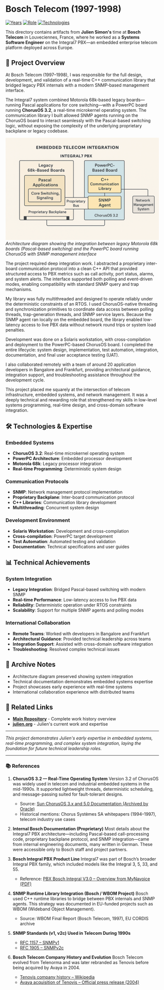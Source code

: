 # Bosch Telecom (1997-1998)

[![Years](https://img.shields.io/badge/Years-1997--1998-orange.svg)](https://github.com/juliensimon/work-history)
[![Role](https://img.shields.io/badge/Role-Systems%20Software%20Engineer-blue.svg)](https://github.com/juliensimon/work-history)
[![Technologies](https://img.shields.io/badge/Technologies-C%2B%2B%2C%20ChorusOS%2C%20SNMP%2C%20Embedded%20Systems-green.svg)](https://github.com/juliensimon/work-history)

This directory contains artifacts from **Julien Simon's** time at **Bosch Telecom** in Louveciennes, France, where he worked as a **Systems Software Engineer** on the Integral7 PBX—an embedded enterprise telecom platform deployed across Europe.

## 🏢 Project Overview

At Bosch Telecom (1997–1998), I was responsible for the full design, development, and validation of a real-time C++ communication library that bridged legacy PBX internals with a modern SNMP-based management interface.

The Integral7 system combined Motorola 68k-based legacy boards—running Pascal applications for core switching—with a PowerPC board running **ChorusOS 3.2**, a real-time microkernel operating system. The communication library I built allowed SNMP agents running on the ChorusOS board to interact seamlessly with the Pascal-based switching logic, without exposing the complexity of the underlying proprietary backplane or legacy codebase.

![Integral7 PBX Architecture](architecture.png)
*Architecture diagram showing the integration between legacy Motorola 68k boards (Pascal-based switching) and the PowerPC board running ChorusOS with SNMP management interface*

The project required deep integration work. I abstracted a proprietary inter-board communication protocol into a clean C++ API that provided structured access to PBX metrics such as call activity, port status, alarms, and system alerts. The interface supported both polling and event-driven modes, enabling compatibility with standard SNMP query and trap mechanisms.

My library was fully multithreaded and designed to operate reliably under the deterministic constraints of an RTOS. I used ChorusOS-native threading and synchronization primitives to coordinate data access between polling threads, trap-generation threads, and SNMP service layers. Because the SNMP agent ran locally on the embedded board, the library enabled low-latency access to live PBX data without network round trips or system load penalties.

Development was done on a Solaris workstation, with cross-compilation and deployment to the PowerPC-based ChorusOS board. I completed the entire lifecycle: system design, implementation, test automation, integration, documentation, and final user acceptance testing (UAT).

I also collaborated remotely with a team of around 20 application developers in Bangalore and Frankfurt, providing architectural guidance, integration support, and troubleshooting assistance throughout the development cycle.

This project placed me squarely at the intersection of telecom infrastructure, embedded systems, and network management. It was a deeply technical and rewarding role that strengthened my skills in low-level systems programming, real-time design, and cross-domain software integration.

## 🛠️ Technologies & Expertise

### Embedded Systems
- **ChorusOS 3.2**: Real-time microkernel operating system
- **PowerPC Architecture**: Embedded processor development
- **Motorola 68k**: Legacy processor integration
- **Real-time Programming**: Deterministic system design

### Communication Protocols
- **SNMP**: Network management protocol implementation
- **Proprietary Backplane**: Inter-board communication protocol
- **C++ Libraries**: Communication library development
- **Multithreading**: Concurrent system design

### Development Environment
- **Solaris Workstation**: Development and cross-compilation
- **Cross-compilation**: PowerPC target development
- **Test Automation**: Automated testing and validation
- **Documentation**: Technical specifications and user guides

## 📊 Technical Achievements

### System Integration
- **Legacy Integration**: Bridged Pascal-based switching with modern SNMP
- **Real-time Performance**: Low-latency access to live PBX data
- **Reliability**: Deterministic operation under RTOS constraints
- **Scalability**: Support for multiple SNMP agents and polling modes

### International Collaboration
- **Remote Teams**: Worked with developers in Bangalore and Frankfurt
- **Architectural Guidance**: Provided technical leadership across teams
- **Integration Support**: Assisted with cross-domain software integration
- **Troubleshooting**: Resolved complex technical issues

## 📄 Archive Notes

- Architecture diagram preserved showing system integration
- Technical documentation demonstrates embedded systems expertise
- Project showcases early experience with real-time systems
- International collaboration experience with distributed teams

## 🔗 Related Links

- **[Main Repository](../../README.md)** - Complete work history overview
- **[julien.org](https://julien.org)** - Julien's current work and expertise

---

*This project demonstrates Julien's early expertise in embedded systems, real-time programming, and complex system integration, laying the foundation for future technical leadership roles.*

---

### 📚 References

1. **ChorusOS 3.2 — Real-Time Operating System**
   Version 3.2 of ChorusOS was widely used in telecom and industrial embedded systems in the mid-1990s. It supported lightweight threads, deterministic scheduling, and message-passing suited for fault-tolerant designs.

   * Source: [Sun ChorusOS 3.x and 5.0 Documentation (Archived by Oracle)](https://docs.oracle.com/cd/E19085-01/chorus.5.0/)
   * Historical mentions: Chorus Systèmes SA whitepapers (1994–1997), telecom industry use cases

2. **Internal Bosch Documentation (Proprietary)**
   Most details about the Integral7 PBX architecture—including Pascal-based call-processing code, proprietary backplane protocol, and SNMP integration—came from internal engineering documents, many written in German. These were accessible only to Bosch staff and project partners.

3. **Bosch Integral PBX Product Line**
   Integral7 was part of Bosch’s broader Integral PBX family, which included models like the Integral 3, 5, 33, and 55.

   * Reference: [PBX Bosch Integral V3.0 – Overview from MyNavoice (PDF)](https://www.yumpu.com/en/document/view/19723135/pbx-bosch-integral-v30pdf-mynavoice)

4. **SNMP Runtime Library Integration (Bosch / WBOM Project)**
   Bosch used C++ runtime libraries to bridge between PBX internals and SNMP agents. This strategy was documented in EU-funded projects such as WBOM (Wideband Object Management).

   * Source: WBOM Final Report (Bosch Telecom, 1997), EU CORDIS archive

5. **SNMP Standards (v1, v2c) Used in Telecom During 1990s**

   * [RFC 1157 – SNMPv1](https://datatracker.ietf.org/doc/html/rfc1157)
   * [RFC 1905 – SNMPv2c](https://datatracker.ietf.org/doc/html/rfc1905)

6. **Bosch Telecom Company History and Evolution**
   Bosch Telecom evolved from Telenorma and was later rebranded as Tenovis before being acquired by Avaya in 2004.

   * [Tenovis company history – Wikipedia](https://en.wikipedia.org/wiki/Tenovis)
   * [Avaya acquisition of Tenovis – Official press release (2004)](https://www.avaya.com/en/about-avaya/newsroom/pr-archive/2004/pr-041008/)
